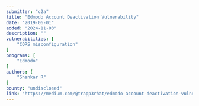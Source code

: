 ```yaml
---
submitter: "c2a"
title: "Edmodo Account Deactivation Vulnerability"
date: "2019-06-01"
added: "2024-11-03"
description: ""
vulnerabilities: [
    "CORS misconfiguration"
]
programs: [
    "Edmodo"
]
authors: [
    "Shankar R"
]
bounty: "undisclosed"
link: "https://medium.com/@trapp3rhat/edmodo-account-deactivation-vulnerability-1116613bed2b"
---
```




